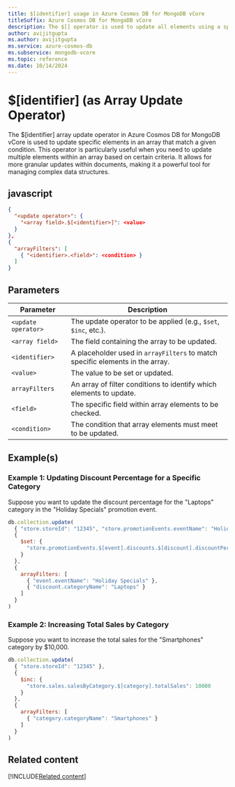 ```yaml
---
title: $[identifier] usage in Azure Cosmos DB for MongoDB vCore
titleSuffix: Azure Cosmos DB for MongoDB vCore
description: The $[] operator is used to update all elements using a specific identifer in an array that match the query condition.
author: avijitgupta
ms.author: avijitgupta
ms.service: azure-cosmos-db
ms.subservice: mongodb-vcore
ms.topic: reference
ms.date: 10/14/2024
---
```


# $[identifier] (as Array Update Operator)
The $[identifier] array update operator in Azure Cosmos DB for MongoDB vCore is used to update specific elements in an array that match a given condition. This operator is particularly useful when you need to update multiple elements within an array based on certain criteria. It allows for more granular updates within documents, making it a powerful tool for managing complex data structures.

## javascript
```json
{
  "<update operator>": {
    "<array field>.$[<identifier>]": <value>
  }
},
{
  "arrayFilters": [
    { "<identifier>.<field>": <condition> }
  ]
}
```

## Parameters

| Parameter           | Description                                                                 |
|---------------------|-----------------------------------------------------------------------------|
| `<update operator>` | The update operator to be applied (e.g., `$set`, `$inc`, etc.).             |
| `<array field>`     | The field containing the array to be updated.                               |
| `<identifier>`      | A placeholder used in `arrayFilters` to match specific elements in the array.|
| `<value>`           | The value to be set or updated.                                             |
| `arrayFilters`      | An array of filter conditions to identify which elements to update.         |
| `<field>`           | The specific field within array elements to be checked.                     |
| `<condition>`       | The condition that array elements must meet to be updated.                  |


## Example(s)

### Example 1: Updating Discount Percentage for a Specific Category
Suppose you want to update the discount percentage for the "Laptops" category in the "Holiday Specials" promotion event.

```javascript
db.collection.update(
  { "store.storeId": "12345", "store.promotionEvents.eventName": "Holiday Specials" },
  {
    $set: {
      "store.promotionEvents.$[event].discounts.$[discount].discountPercentage": 18
    }
  },
  {
    arrayFilters: [
      { "event.eventName": "Holiday Specials" },
      { "discount.categoryName": "Laptops" }
    ]
  }
)
```

### Example 2: Increasing Total Sales by Category
Suppose you want to increase the total sales for the "Smartphones" category by $10,000.

```javascript
db.collection.update(
  { "store.storeId": "12345" },
  {
    $inc: {
      "store.sales.salesByCategory.$[category].totalSales": 10000
    }
  },
  {
    arrayFilters: [
      { "category.categoryName": "Smartphones" }
    ]
  }
)
```

## Related content

[!INCLUDE[Related content](../includes/related-content.md)]
